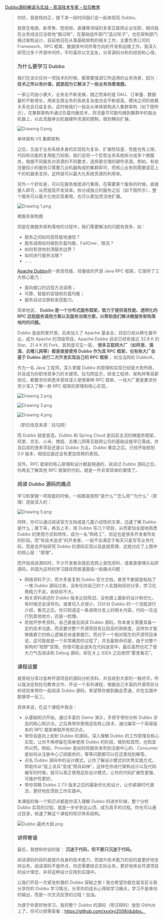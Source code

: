 [Dubbo源码解读与实战 - 资深技术专家 - 拉勾教育](https://kaiwu.lagou.com/course/courseInfo.htm?courseId=393#/detail/pc?id=4256)



> 你好，我是杨四正，接下来一段时间我们会一起来探究 Dubbo。
>
> 我曾在电商、新零售、短视频、直播等领域的多家互联网企业任职，期间我在业务线没日没夜地“搬过砖”，在基础组件部门“造过轮子”，也在架构部门搞过架构设计，目前依旧在从事基础架构的相关工作，主要负责公司的 Framework、RPC 框架、数据库中间件等方向的开发和运维工作。我深入研究过多个开源中间件，平时喜欢以文会友，分享源码分析的经验和心得。
>
> ### 为什么要学习 Dubbo
>
> 我们在谈论任何一项技术的时候，都需要强调它所适用的业务场景，因为： **技术之所以有价值，就是因为它解决了一些业务场景难题。**
>
> 一家公司由小做大，业务会不断发展，随之而来的是 DAU、订单量、数据量的不断增长，用来支撑业务的系统复杂度也会不断提高，模块之间的依赖关系也会日益复杂。这时候我们一般会从单体架构进入集群架构（如下图所示），在集群架构中通过负载均衡技术，将流量尽可能均摊到集群中的每台机器上，以此克服单台机器硬件资源的限制，做到横向扩展。
>
> ![Drawing 0.png](https://s0.lgstatic.com/i/image/M00/38/A0/Ciqc1F8eQ_eAbHovAAC1BISTRQE943.png)
>
> 单体架构 VS 集群架构
>
> 之后，又由于业务系统本身的实现较为复杂、扩展性较差、性能也有上限，代码和功能的复用能力较弱，我们会将一个巨型业务系统拆分成多个微服务，根据不同服务对资源的不同要求，选择更合理的硬件资源。例如，有些流量较小的服务只需要几台机器构成的集群即可，而核心业务则需要成百上千的机器来支持，这样就可以最大化系统资源的利用率。
>
> 另外一个好处是，可以在服务维度进行重用，在需要某个服务的时候，直接接入即可，从而提高开发效率。拆分成独立的服务之后（如下图所示），整个服务可以最大化地实现重用，也可以更加灵活地扩展。
>
> ![Drawing 1.png](https://s0.lgstatic.com/i/image/M00/38/A0/Ciqc1F8eRAqAKU1gAAGcFDQgvSc126.png)
>
> 微服务架构图
>
> 但是在微服务架构落地的过程中，我们需要解决的问题有很多，如：
>
> - 服务之间如何高性能地通信？
> - 服务调用如何做到负载均衡、FailOver、限流？
> - 如何有效地划清服务边界？
> - 如何进行服务治理？
> - ……
>
> [Apache Dubbo](http://dubbo.apache.org/zh-cn/)是一款高性能、轻量级的开源 Java RPC 框架，它提供了三大核心能力：
>
> - 面向接口的远程方法调用；
> - 可靠、智能的容错和负载均衡；
> - 服务自动注册和发现能力。
>
> 简单地说， **Dubbo 是一个分布式服务框架，致力于提供高性能、透明化的 RPC 远程服务调用方案以及服务治理方案，以帮助我们解决微服务架构落地时的问题。**
>
> Dubbo 是由阿里开源，后来加入了 Apache 基金会，目前已经从孵化器毕业，成为 Apache 的顶级项目。Apache Dubbo 目前已经有接近 32.8 K 的 Star、21.4 K 的 Fork，其热度可见一斑， **很多互联网大厂（如阿里、滴滴、去哪儿网等）都是直接使用 Dubbo 作为其 RPC 框架，也有些大厂会基于 Dubbo 进行二次开发实现自己的 RPC 框架** ，如当当网的 DubboX。
>
> 作为一名 Java 工程师，深入掌握 Dubbo 的原理和实现已经是大势所趋，并且成为你职场竞争力的关键项。拉勾网显示，研发工程师、架构师等高薪岗位，都要求你熟悉并曾经深入使用某种 RPC 框架，一线大厂更是要求你至少深入了解一款 RPC 框架的原理和核心实现。
>
> ![Drawing 2.png](https://s0.lgstatic.com/i/image/M00/38/AB/CgqCHl8eRBiAdm-9AACm_9hf8ac565.png)
>
> ![Drawing 3.png](https://s0.lgstatic.com/i/image/M00/38/A0/Ciqc1F8eRCaAdTaTAACqwi3sVSo733.png)
>
> ![Drawing 4.png](https://s0.lgstatic.com/i/image/M00/38/AB/CgqCHl8eRC2Acm_pAACV8eY8-C8598.png)
>
> （职位信息来源：拉勾网）
>
> 而 Dubbo 就是首选。Dubbo 和 Spring Cloud 是目前主流的微服务框架，阿里、京东、小米、携程、去哪儿网等互联网公司的基础设施早已落成，并且后续的很多项目还是以 Dubbo 为主。Dubbo 重启之后，已经开始规划 3.0 版本，相信后面还会有更加惊艳的表现。
>
> 另外，RPC 框架的核心原理和设计都是相通的，阅读过 Dubbo 源码之后，你再去了解其他 RPC 框架的代码，就是一件非常简单的事情了。
>
> ### 阅读 Dubbo 源码的痛点
>
> 学习和掌握一项技能的时候，一般都是按照“是什么”“怎么用”“为什么”（原理）逐层深入的：
>
> ![Drawing 5.png](https://s0.lgstatic.com/i/image/M00/38/AB/CgqCHl8eRDyAaP3fAABjUNh74KM999.png)
>
> 同样，你可以通过阅读官方文档或是几篇介绍性的文章，迅速了解 Dubbo 是什么；接下来，再去上手，用 Dubbo 写几个项目，从而更加全面地熟悉 Dubbo 的使用方式和特性，成为一名“熟练工”，但这也是很多开发者所处的阶段。而“有技术追求”的开发者，一般不会满足于每天只是写写业务代码，而是会开始研究 Dubbo 的源码实现以及底层原理，这就对应了上图中的核心层：“原理”。
>
> 而开始阅读源码时，不少开发者会提前去网上查找资料，或者直接埋头钻研源码，并因为这样的学习路径而普遍面临一些痛点问题：
>
> - 网络资料不少，但大多是复制 Dubbo 官方文档，甚至干脆就是粘贴了一堆 Dubbo 源码过来，没有任何自己的个人实践和经验分享，学习花费精力不说，收获却不大。
> - 相关资料讲述的 Dubbo 版本比较陈旧，没有跟上最新的设计和优化，有时候还会误导你。或者切入点很小，只针对 Dubbo 的一个流程进行介绍，看完之后，你只知道这一条调用分支上的相关内容，代码一旦运行到其他地方，还是一脸懵。
> - 若抛开参考资料，自己直接去阅读 Dubbo 源码，你本身又需要具备一定的技术功底，而且要对整个开源项目有比较高的熟练度，这样你才能够循着它的核心逻辑去快速掌握它。而对于一个相对陌生的开源项目来说，这可能就是一个非常痛苦的过程了，并且最致命的是，由于对整个架构的“视野”受限，你很可能会迷失在代码迷宫中，最后虽然也花了很大力气去阅读和 Debug 源码，却在关上 IDEA 之后依然“雾里看花”。
>
> ### 课程设置
>
> 我曾经分享过各种开源项目的源码分析资料，并且收到大家的一致好评，所以我决定和拉勾教育合作，开设一个系列课程，根据自己丰富的开源项目分析经验来带你一起阅读 Dubbo 源码，希望帮你做到融会贯通，并在实践中能够举一反三。
>
> 具体来说，在这个课程中我会：
>
> - 从基础知识开始，通过丰富的 Demo 演示，手把手带你分析 Dubbo 涉及的核心知识点。之后再带你使用这些核心技术，通过编写一个简易版本的 RPC 框架串联所有知识点。
> - 带你自底向上剖析 Dubbo 的源码，深入理解 Dubbo 的工作原理及核心实现，让你不再停留在简单使用 Dubbo 的阶段，做到知其然，也知其所以然。例如，Provider 是如何将服务发布到注册中心的、Consumer 是如何从注册中心订阅服务的，等等问题都可以在这里找到解答。
> - 点名 Dubbo 源码中的设计模式，让你了解设计模式的优秀实践方式，帮助你从“纸上谈兵”变成“用兵如神”，这样在你进行架构设计以及代码编写的时候，就可以真正使用这些设计模式，让你的代码扩展性更强、可维护性更好。
> - 带你领略 Dubbo 2.7.5 版本之后的最新优化和设计，让你紧跟时代潮流，更好地反馈到工作实践中。
>
> 本课程的每一个知识点都是你深入理解 Dubbo 的进步阶梯，整个分析 Dubbo 实现的过程，就是一步步到达山顶，成为高手的过程。你也可以通过目录，快速了解这个课程的知识体系结构。
>
> ![Dubbo 最终大纲.png](https://s0.lgstatic.com/i/image2/M01/04/B9/CgpVE1_1V7mAUEnNAAXNnLyYFjk151.png)
>
> ### 讲师寄语
>
> 最后，我想和你说的是： **沉迷于代码，但不要只沉迷于代码。**
>
> 阅读源码的目的是提升自身的技术能力，而提升技术能力的目的是更好地支持业务。阅读源码不是终点，你还需要结合实际业务，更好地体会开源项目的设计理念，并将这种设计应用到实践中。
>
> 让我们开启一次紧张刺激的 Dubbo 探秘之旅！我也希望你能在留言区与我分享你的 Dubbo 学习情况，分享你的成长心得和学习痛点，学习不是单向的输出，而是一次交流反馈的过程！加油。
>
> 为便于你更好地学习，我将整个 Dubbo 的源码（带注释的）放到 GitHub 上了，你可以按需查看：https://github.com/xxxlxy2008/dubbo。